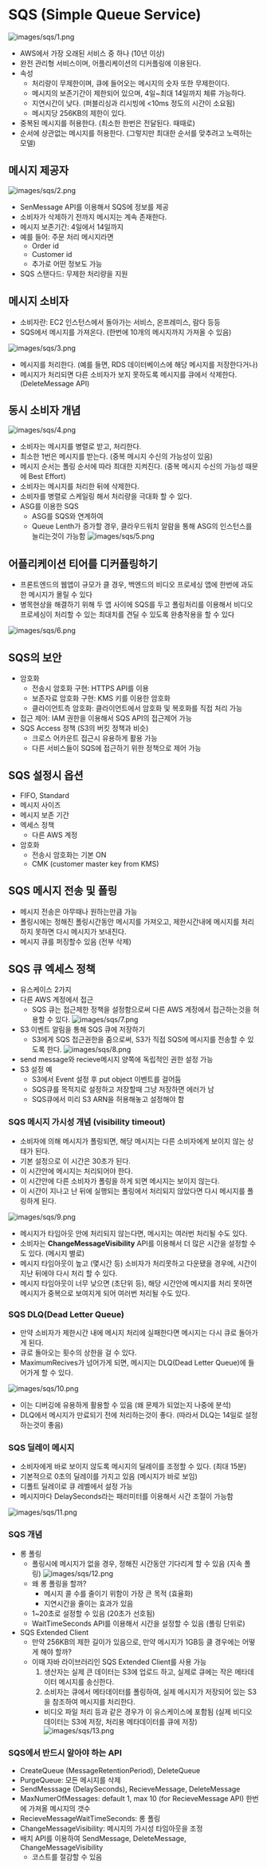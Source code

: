 # SQS (Simple Queue Service)

![images/sqs/1.png](images/sqs/1.png)

- AWS에서 가장 오래된 서비스 중 하나 (10년 이상)
- 완전 관리형 서비스이며, 어플리케이션의 디커플링에 이용된다.
- 속성
  - 처리량이 무제한이며, 큐에 들어오는 메시지의 숫자 또한 무제한이다.
  - 메시지의 보존기간이 제한되어 있으며, 4일~최대 14일까지 체류 가능하다.
  - 지연시간이 낮다. (퍼블리싱과 리시빙에 <10ms 정도의 시간이 소요됨)
  - 메시지당 256KB의 제한이 있다.
- 중복된 메시지를 허용한다. (최소한 한번은 전달된다. 때때로)
- 순서에 상관없는 메시지를 허용한다. (그렇지만 최대한 순서를 맞추려고 노력하는 모델)

## 메시지 제공자

![images/sqs/2.png](images/sqs/2.png)

- SenMessage API를 이용해서 SQS에 정보를 제공
- 소비자가 삭제하기 전까지 메시지는 계속 존재한다.
- 메시지 보존기간: 4일에서 14일까지
- 예를 들어: 주문 처리 메시지라면
  - Order id
  - Customer id
  - 추가로 어떤 정보도 가능
- SQS 스탠다드: 무제한 처리량을 지원

## 메시지 소비자

- 소비자란: EC2 인스턴스에서 돌아가는 서비스, 온프레미스, 람다 등등
- SQS에서 메시지를 가져온다. (한번에 10개의 메시지까지 가져올 수 있음)

![images/sqs/3.png](images/sqs/3.png)

- 메시지를 처리한다. (예를 들면, RDS 데이터베이스에 해당 메시지를 저장한다거나)
- 메시지가 처리되면 다른 소비자가 보지 못하도록 메시지를 큐에서 삭제한다. (DeleteMessage API)

## 동시 소비자 개념

![images/sqs/4.png](images/sqs/4.png)

- 소비자는 메시지를 병렬로 받고, 처리한다.
- 최소한 1번은 메시지를 받는다. (중복 메시지 수신의 가능성이 있음)
- 메시지 순서는 폴링 순서에 따라 최대한 지켜진다. (중복 메시지 수신의 가능성 때문에 Best Effort)
- 소비자는 메시지를 처리한 뒤에 삭제한다.
- 소비자를 병렬로 스케일링 해서 처리량을 극대화 할 수 있다.
- ASG를 이용한 SQS
  - ASG를 SQS와 연계하여
  - Queue Lenth가 증가할 경우, 클라우드워치 알람을 통해 ASG의 인스턴스를 늘리는것이 가능함
    ![images/sqs/5.png](images/sqs/5.png)

## 어플리케이션 티어를 디커플링하기

- 프론트엔드의 웹앱이 규모가 클 경우, 백엔드의 비디오 프로세싱 앱에 한번에 과도한 메시지가 몰릴 수 있다
- 병목현상을 해결하기 위해 두 앱 사이에 SQS를 두고 폴링처리를 이용해서 비디오 프로세싱이 처리할 수 있는 최대치를 견딜 수 있도록 완충작용을 할 수 있다

![images/sqs/6.png](images/sqs/6.png)

## SQS의 보안

- 암호화
  - 전송시 암호화 구현: HTTPS API를 이용
  - 보존자료 암호화 구현: KMS 키를 이용한 암호화
  - 클라이언트측 암호화: 클라이언트에서 암호화 및 복호화를 직접 처리 가능
- 접근 제어: IAM 권한을 이용해서 SQS API의 접근제어 가능
- SQS Access 정책 (S3의 버킷 정책과 비슷)
  - 크로스 어카운트 접근시 유용하게 활용 가능
  - 다른 서비스들이 SQS에 접근하기 위한 정책으로 제어 가능

## SQS 설정시 옵션

- FIFO, Standard
- 메시지 사이즈
- 메시지 보존 기간
- 엑세스 정책
  - 다른 AWS 계정
- 암호화
  - 전송시 암호화는 기본 ON
  - CMK (customer master key from KMS)

## SQS 메시지 전송 및 폴링

- 메시지 전송은 아무때나 원하는만큼 가능
- 폴링시에는 정해진 폴링시간동안 메시지를 가져오고, 제한시간내에 메시지를 처리하지 못하면 다시 메시지가 보내진다.
- 메시지 큐를 퍼징할수 있음 (전부 삭제)

## SQS 큐 엑세스 정책

- 유스케이스 2가지
- 다른 AWS 계정에서 접근
  - SQS 큐는 접근제한 정책을 설정함으로써 다른 AWS 계정에서 접근하는것을 허용할 수 있다.
    ![images/sqs/7.png](images/sqs/7.png)
- S3 이벤트 알림을 통해 SQS 큐에 저장하기
  - S3에게 SQS 접근권한을 줌으로써, S3가 직접 SQS에 메시지를 전송할 수 있도록 한다.
    ![images/sqs/8.png](images/sqs/8.png)
- send message와 recieve메시지 양쪽에 독립적인 권한 설정 가능
- S3 설정 예
  - S3에서 Event 설정 후 put object 이벤트를 걸어둠
  - SQS큐를 목적지로 설정하고 저장할때 그냥 저장하면 에러가 남
  - SQS큐에서 미리 S3 ARN을 허용해놓고 설정해야 함

### SQS 메시지 가시성 개념 (visibility timeout)

- 소비자에 의해 메시지가 폴링되면, 해당 메시지는 다른 소비자에게 보이지 않는 상태가 된다.
- 기본 설정으로 이 시간은 30초가 된다.
- 이 시간안에 메시지는 처리되어야 한다.
- 이 시간안에 다른 소비자가 폴링을 하게 되면 메시지는 보이지 않는다.
- 이 시간이 지나고 난 뒤에 실행되는 폴링에서 처리되지 않았다면 다시 메시지를 폴링하게 된다.

![images/sqs/9.png](images/sqs/9.png)

- 메시지가 타임아웃 안에 처리되지 않는다면, 메시지는 여러번 처리될 수도 있다.
- 소비자는 **ChangeMessageVisibility** API를 이용해서 더 많은 시간을 설정할 수도 있다. (메시지 별로)
- 메시지 타임아웃이 높고 (몇시간 등) 소비자가 처리못하고 다운됐을 경우에, 시간이 지난 뒤에야 다시 처리 할 수 있다.
- 메시지 타임아웃이 너무 낮으면 (초단위 등), 해당 시간안에 메시지를 처리 못하면 메시지가 중복으로 보여지게 되어 여러번 처리될 수도 있다.

### SQS DLQ(Dead Letter Queue)

- 만약 소비자가 제한시간 내에 메시지 처리에 실패한다면 메시지는 다시 큐로 돌아가게 된다.
- 큐로 돌아오는 횟수의 상한을 걸 수 있다.
- MaximumRecives가 넘어가게 되면, 메시지는 DLQ(Dead Letter Queue)에 들어가게 할 수 있다.

![images/sqs/10.png](images/sqs/10.png)

- 이는 디버깅에 유용하게 활용할 수 있음 (왜 문제가 되었는지 나중에 분석)
- DLQ에서 메시지가 만료되기 전에 처리하는것이 좋다. (따라서 DLQ는 14일로 설정하는것이 좋음)

### SQS 딜레이 메시지

- 소비자에게 바로 보이지 않도록 메시지의 딜레이를 조정할 수 있다. (최대 15분)
- 기본적으로 0초의 딜레이를 가지고 있음 (메시지가 바로 보임)
- 디폴트 딜레이로 큐 레벨에서 설정 가능
- 메시지마다 DelaySeconds라는 패러미터를 이용해서 시간 조절이 가능함

![images/sqs/11.png](images/sqs/11.png)

### SQS 개념

- 롱 폴링
  - 폴링시에 메시지가 없을 경우, 정해진 시간동안 기다리게 할 수 있음 (지속 폴링)
    ![images/sqs/12.png](images/sqs/12.png)
  - 왜 롱 폴링을 할까?
    - 메시지 콜 수를 줄이기 위함이 가장 큰 목적 (효율화)
    - 지연시간을 줄이는 효과가 있음
  - 1~20초로 설정할 수 있음 (20초가 선호됨)
  - WaitTimeSeconds API를 이용해서 시간을 설정할 수 있음 (폴링 단위로)
- SQS Extended Client
  - 만약 256KB의 제한 길이가 있음으로, 만약 메시지가 1GB등 클 경우에는 어떻게 해야 할까?
  - 이때 자바 라이브러리인 SQS Extended Client를 사용 가능
    1. 생산자는 실제 큰 데이터는 S3에 업로드 하고, 실제로 큐에는 작은 메타데이터 메시지를 송신한다.
    2. 소비자는 큐에서 메타데이터를 폴링하여, 실제 메시지가 저장되어 있는 S3을 참조하여 메시지를 처리한다.
    - 비디오 파일 처리 등과 같은 경우가 이 유스케이스에 포함됨 (실제 비디오 데이터는 S3에 저장, 처리용 메타데이터를 큐에 저장)
      ![images/sqs/13.png](images/sqs/13.png)

### SQS에서 반드시 알아야 하는 API

- CreateQueue (MessageRetentionPeriod), DeleteQueue
- PurgeQueue: 모든 메시지를 삭제
- SendMesssage (DelaySeconds), RecieveMessage, DeleteMessage
- MaxNumerOfMessages: default 1, max 10 (for RecieveMessage API) 한번에 가져올 메시지의 갯수
- RecieveMessageWaitTimeSeconds: 롱 폴링
- ChangeMessageVisibility: 메시지의 가시성 타임아웃을 조정
- 배치 API를 이용하여 SendMessage, DeleteMessage, ChangeMessageVisibility
  - 코스트를 절감할 수 있음

